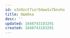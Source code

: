 ```yaml
---
id: x3n9zct7szr5dww1x7bnvho
title: Ошибка
desc: ''
updated: 1648743183291
created: 1648743183291
---
```



